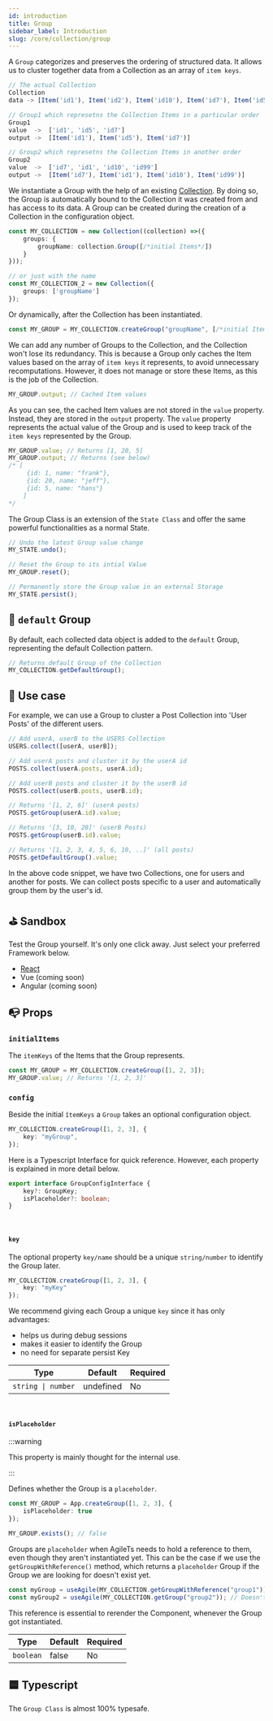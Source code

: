 ```yaml
---
id: introduction
title: Group
sidebar_label: Introduction
slug: /core/collection/group
---
```


A `Group` categorizes and preserves the ordering of structured data.
It allows us to cluster together data from a Collection as an array of `item keys`.
```ts
// The actual Collection
Collection
data -> [Item('id1'), Item('id2'), Item('id10'), Item('id7'), Item('id5')]

// Group1 which represetns the Collection Items in a particular order
Group1
value  ->  ['id1', 'id5', 'id7']
output ->  [Item('id1'), Item('id5'), Item('id7')]

// Group2 which represetns the Collection Items in another order
Group2
value  ->  ['id7', 'id1', 'id10', 'id99']
output ->  [Item('id7'), Item('id1'), Item('id10'), Item('id99')]
```
We instantiate a Group with the help of an existing [Collection](../Introduction.md).
By doing so, the Group is automatically bound to the Collection it was created from
and has access to its data.
A Group can be created during the creation of a Collection in the configuration object.
```ts {3}
const MY_COLLECTION = new Collection((collection) =>({
    groups: {
        groupName: collection.Group([/*initial Items*/])
    }
}));

// or just with the name
const MY_COLLECTION_2 = new Collection({
    groups: ['groupName']
});
```
Or dynamically, after the Collection has been instantiated.
```ts
const MY_GROUP = MY_COLLECTION.createGroup("groupName", [/*initial Items*/]);
```
We can add any number of Groups to the Collection, 
and the Collection won't lose its redundancy.
This is because a Group only caches the Item values 
based on the array of `item keys` it represents, 
to avoid unnecessary recomputations.
However, it does not manage or store these Items,
as this is the job of the Collection.
```ts
MY_GROUP.output; // Cached Item values
```
As you can see, the cached Item values are not stored in the `value` property.
Instead, they are stored in the `output` property.
The `value` property represents the actual value of the Group
and is used to keep track of the `item keys` represented by the Group.
```ts
MY_GROUP.value; // Returns [1, 20, 5]
MY_GROUP.output; // Returns (see below)
/* [
     {id: 1, name: "frank"}, 
     {id: 20, name: "jeff"}, 
     {id: 5, name: "hans"}
    ]
*/
```
The Group Class is an extension of the `State Class`
and offer the same powerful functionalities as a normal State.
```ts
// Undo the latest Group value change
MY_STATE.undo();

// Reset the Group to its intial Value
MY_GROUP.reset();

// Permanently store the Group value in an external Storage
MY_STATE.persist(); 
```

## 🍪 `default` Group
By default, each collected data object is added to the `default` Group,
representing the default Collection pattern.
```ts
// Returns default Group of the Collection
MY_COLLECTION.getDefaultGroup(); 
```

## 🔨 Use case
For example, we can use a Group to cluster
a Post Collection into 'User Posts' of the different users.
```ts
// Add userA, userB to the USERS Collection
USERS.collect([userA, userB]);

// Add userA posts and cluster it by the userA id
POSTS.collect(userA.posts, userA.id);

// Add userB posts and cluster it by the userB id
POSTS.collect(userB.posts, userB.id);

// Returns '[1, 2, 6]' (userA posts)
POSTS.getGroup(userA.id).value;

// Returns '[3, 10, 20]' (userB Posts)
POSTS.getGroup(userB.id).value;

// Returns '[1, 2, 3, 4, 5, 6, 10, ..]' (all posts)
POSTS.getDefaultGroup().value; 
```
In the above code snippet, we have two Collections, one for users and another for posts.
We can collect posts specific to a user and automatically group them by the user's id.


## ⛳️ Sandbox
Test the Group yourself. It's only one click away. Just select your preferred Framework below.
- [React](https://codesandbox.io/s/agilets-first-group-z5cnk)
- Vue (coming soon)
- Angular (coming soon)


## 📭 Props

### `initialItems`
The `itemKeys` of the Items that the Group represents.
```ts {1}
const MY_GROUP = MY_COLLECTION.createGroup([1, 2, 3]);
MY_GROUP.value; // Returns '[1, 2, 3]'
```

### `config`

Beside the initial `îtemKeys` a `Group` takes an optional configuration object.
```ts
MY_COLLECTION.createGroup([1, 2, 3], {
    key: "myGroup",
});
```
Here is a Typescript Interface for quick reference. However,
each property is explained in more detail below.
```ts
export interface GroupConfigInterface {
    key?: GroupKey;
    isPlaceholder?: boolean;
}
```

<br/>

#### `key`
The optional property `key/name` should be a unique `string/number` to identify the Group later.
```ts
MY_COLLECTION.createGroup([1, 2, 3], {
    key: "myKey"
});
```
We recommend giving each Group a unique `key` since it has only advantages:
- helps us during debug sessions
- makes it easier to identify the Group
- no need for separate persist Key

| Type               | Default     | Required |
|--------------------|-------------|----------|
| `string \| number` | undefined   | No       |

<br/>

#### `isPlaceholder`

:::warning

This property is mainly thought for the internal use.

:::

Defines whether the Group is a `placeholder`.
```ts
const MY_GROUP = App.createGroup([1, 2, 3], {
    isPlaceholder: true
});

MY_GROUP.exists(); // false
```
Groups are `placeholder` when AgileTs needs to hold a reference to them,
even though they aren't instantiated yet.
This can be the case if we use the `getGroupWithReference()` method,
which returns a `placeholder` Group if the Group we are looking for doesn't exist yet.
```ts
const myGroup = useAgile(MY_COLLECTION.getGroupWithReference("group1")); // Causes rerender if Group got created
const myGroup2 = useAgile(MY_COLLECTION.getGroup("group2")); // Doesn't causes rerender if Group got created
```
This reference is essential to rerender the Component,
whenever the Group got instantiated.

| Type            | Default     | Required |
|-----------------|-------------|----------|
| `boolean`       | false       | No       |


## 🟦 Typescript

The `Group Class` is almost 100% typesafe.
